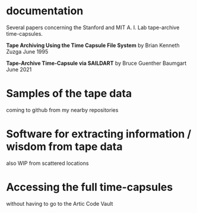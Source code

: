 # documentation
Several papers concerning the Stanford and MIT A. I. Lab tape-archive time-capsules.


  **Tape Archiving Using the Time Capsule File System**
  by
  Brian Kenneth Zuzga
  June 1995
  
  **Tape-Archive Time-Capsule via SAILDART**
  by
  Bruce Guenther Baumgart
  June 2021

# Samples of the tape data
coming to github from my nearby repositories

# Software for extracting information / wisdom from tape data
also WIP from scattered locations

# Accessing the full time-capsules
without having to go to the Artic Code Vault 
